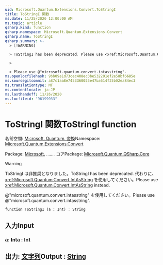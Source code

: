 ```yaml
---
uid: Microsoft.Quantum.Extensions.Convert.ToStringI
title: ToStringI 関数
ms.date: 11/25/2020 12:00:00 AM
ms.topic: article
qsharp.kind: function
qsharp.namespace: Microsoft.Quantum.Extensions.Convert
qsharp.name: ToStringI
qsharp.summary: >-
  > [!WARNING]

  > ToStringI has been deprecated. Please use <xref:Microsoft.Quantum.Convert.IntAsString> instead.

  >

  > Please use @"microsoft.quantum.convert.intasstring".
ms.openlocfilehash: 9bb09e1d73cec408ec3be532201ef2e58bf6685e
ms.sourcegitcommit: a87c1aa8e7453360025e47ba614f25b02ea84ec3
ms.translationtype: MT
ms.contentlocale: ja-JP
ms.lasthandoff: 11/26/2020
ms.locfileid: "96199933"
---
```

# <a name="tostringi-function"></a><span data-ttu-id="1a91c-102">ToStringI 関数</span><span class="sxs-lookup"><span data-stu-id="1a91c-102">ToStringI function</span></span>

<span data-ttu-id="1a91c-103">名前空間: [Microsoft. Quantum. 変換](xref:Microsoft.Quantum.Extensions.Convert)</span><span class="sxs-lookup"><span data-stu-id="1a91c-103">Namespace: [Microsoft.Quantum.Extensions.Convert](xref:Microsoft.Quantum.Extensions.Convert)</span></span>

<span data-ttu-id="1a91c-104">Package: [Microsoft.](https://nuget.org/packages/Microsoft.Quantum.QSharp.Core) ....... コア</span><span class="sxs-lookup"><span data-stu-id="1a91c-104">Package: [Microsoft.Quantum.QSharp.Core](https://nuget.org/packages/Microsoft.Quantum.QSharp.Core)</span></span>


> [!WARNING]
> <span data-ttu-id="1a91c-105">ToStringI は非推奨となりました。</span><span class="sxs-lookup"><span data-stu-id="1a91c-105">ToStringI has been deprecated.</span></span> <span data-ttu-id="1a91c-106">代わりに、<xref:Microsoft.Quantum.Convert.IntAsString> を使用してください。</span><span class="sxs-lookup"><span data-stu-id="1a91c-106">Please use <xref:Microsoft.Quantum.Convert.IntAsString> instead.</span></span>
>
> <span data-ttu-id="1a91c-107">@"microsoft.quantum.convert.intasstring" を使用してください。</span><span class="sxs-lookup"><span data-stu-id="1a91c-107">Please use @"microsoft.quantum.convert.intasstring".</span></span>



```qsharp
function ToStringI (a : Int) : String
```


## <a name="input"></a><span data-ttu-id="1a91c-108">入力</span><span class="sxs-lookup"><span data-stu-id="1a91c-108">Input</span></span>

### <a name="a--int"></a><span data-ttu-id="1a91c-109">a: [Int](xref:microsoft.quantum.lang-ref.int)</span><span class="sxs-lookup"><span data-stu-id="1a91c-109">a : [Int](xref:microsoft.quantum.lang-ref.int)</span></span>





## <a name="output--string"></a><span data-ttu-id="1a91c-110">出力: [文字列](xref:microsoft.quantum.lang-ref.string)</span><span class="sxs-lookup"><span data-stu-id="1a91c-110">Output : [String](xref:microsoft.quantum.lang-ref.string)</span></span>

